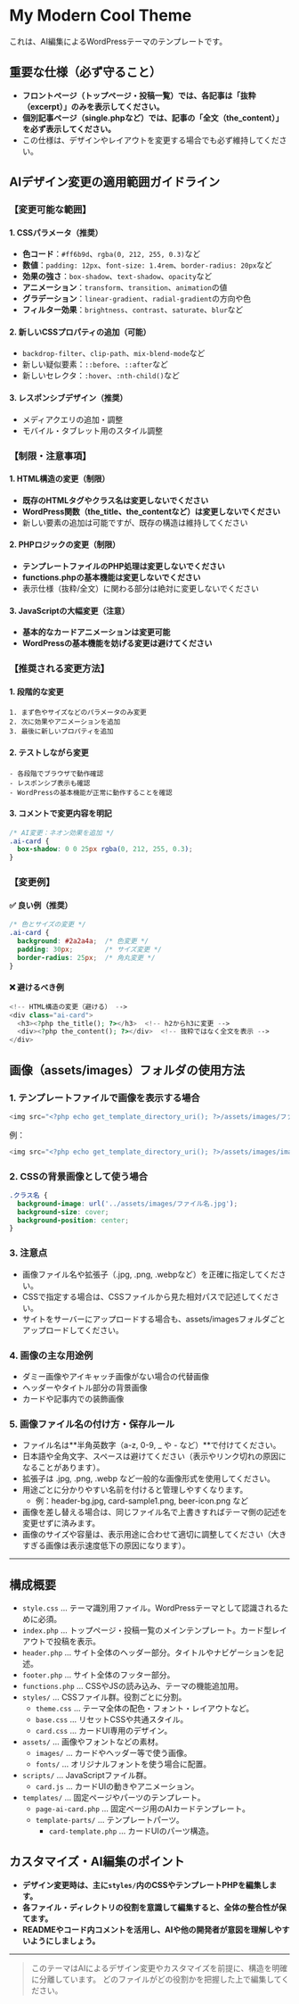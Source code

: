 # My Modern Cool Theme

これは、AI編集によるWordPressテーマのテンプレートです。

## 重要な仕様（必ず守ること）

- **フロントページ（トップページ・投稿一覧）では、各記事は「抜粋（excerpt）」のみを表示してください。**
- **個別記事ページ（single.phpなど）では、記事の「全文（the_content）」を必ず表示してください。**
- この仕様は、デザインやレイアウトを変更する場合でも必ず維持してください。

## AIデザイン変更の適用範囲ガイドライン

### 【変更可能な範囲】

#### 1. CSSパラメータ（推奨）
- **色コード**：`#ff6b9d`、`rgba(0, 212, 255, 0.3)`など
- **数値**：`padding: 12px`、`font-size: 1.4rem`、`border-radius: 20px`など
- **効果の強さ**：`box-shadow`、`text-shadow`、`opacity`など
- **アニメーション**：`transform`、`transition`、`animation`の値
- **グラデーション**：`linear-gradient`、`radial-gradient`の方向や色
- **フィルター効果**：`brightness`、`contrast`、`saturate`、`blur`など

#### 2. 新しいCSSプロパティの追加（可能）
- `backdrop-filter`、`clip-path`、`mix-blend-mode`など
- 新しい疑似要素：`::before`、`::after`など
- 新しいセレクタ：`:hover`、`:nth-child()`など

#### 3. レスポンシブデザイン（推奨）
- メディアクエリの追加・調整
- モバイル・タブレット用のスタイル調整

### 【制限・注意事項】

#### 1. HTML構造の変更（制限）
- **既存のHTMLタグやクラス名は変更しないでください**
- **WordPress関数（the_title、the_contentなど）は変更しないでください**
- 新しい要素の追加は可能ですが、既存の構造は維持してください

#### 2. PHPロジックの変更（制限）
- **テンプレートファイルのPHP処理は変更しないでください**
- **functions.phpの基本機能は変更しないでください**
- 表示仕様（抜粋/全文）に関わる部分は絶対に変更しないでください

#### 3. JavaScriptの大幅変更（注意）
- **基本的なカードアニメーションは変更可能**
- **WordPressの基本機能を妨げる変更は避けてください**

### 【推奨される変更方法】

#### 1. 段階的な変更
```
1. まず色やサイズなどのパラメータのみ変更
2. 次に効果やアニメーションを追加
3. 最後に新しいプロパティを追加
```

#### 2. テストしながら変更
```
- 各段階でブラウザで動作確認
- レスポンシブ表示も確認
- WordPressの基本機能が正常に動作することを確認
```

#### 3. コメントで変更内容を明記
```css
/* AI変更：ネオン効果を追加 */
.ai-card {
  box-shadow: 0 0 25px rgba(0, 212, 255, 0.3);
}
```

### 【変更例】

#### ✅ 良い例（推奨）
```css
/* 色とサイズの変更 */
.ai-card {
  background: #2a2a4a;  /* 色変更 */
  padding: 30px;        /* サイズ変更 */
  border-radius: 25px;  /* 角丸変更 */
}
```

#### ❌ 避けるべき例
```php
<!-- HTML構造の変更（避ける） -->
<div class="ai-card">
  <h3><?php the_title(); ?></h3>  <!-- h2からh3に変更 -->
  <div><?php the_content(); ?></div>  <!-- 抜粋ではなく全文を表示 -->
</div>
```

## 画像（assets/images）フォルダの使用方法

### 1. テンプレートファイルで画像を表示する場合

```php
<img src="<?php echo get_template_directory_uri(); ?>/assets/images/ファイル名.jpg" alt="説明文">
```
例：
```php
<img src="<?php echo get_template_directory_uri(); ?>/assets/images/image1.png" alt="おつまみ画像">
```

### 2. CSSの背景画像として使う場合

```css
.クラス名 {
  background-image: url('../assets/images/ファイル名.jpg');
  background-size: cover;
  background-position: center;
}
```

### 3. 注意点
- 画像ファイル名や拡張子（.jpg, .png, .webpなど）を正確に指定してください。
- CSSで指定する場合は、CSSファイルから見た相対パスで記述してください。
- サイトをサーバーにアップロードする場合も、assets/imagesフォルダごとアップロードしてください。

### 4. 画像の主な用途例
- ダミー画像やアイキャッチ画像がない場合の代替画像
- ヘッダーやタイトル部分の背景画像
- カードや記事内での装飾画像

### 5. 画像ファイル名の付け方・保存ルール
- ファイル名は**半角英数字（a-z, 0-9, _ や - など）**で付けてください。
- 日本語や全角文字、スペースは避けてください（表示やリンク切れの原因になることがあります）。
- 拡張子は .jpg, .png, .webp など一般的な画像形式を使用してください。
- 用途ごとに分かりやすい名前を付けると管理しやすくなります。
  - 例：header-bg.jpg, card-sample1.png, beer-icon.png など
- 画像を差し替える場合は、同じファイル名で上書きすればテーマ側の記述を変更せずに済みます。
- 画像のサイズや容量は、表示用途に合わせて適切に調整してください（大きすぎる画像は表示速度低下の原因になります）。

---

## 構成概要

- `style.css` … テーマ識別用ファイル。WordPressテーマとして認識されるために必須。
- `index.php` … トップページ・投稿一覧のメインテンプレート。カード型レイアウトで投稿を表示。
- `header.php` … サイト全体のヘッダー部分。タイトルやナビゲーションを記述。
- `footer.php` … サイト全体のフッター部分。
- `functions.php` … CSSやJSの読み込み、テーマの機能追加用。
- `styles/` … CSSファイル群。役割ごとに分割。
    - `theme.css` … テーマ全体の配色・フォント・レイアウトなど。
    - `base.css` … リセットCSSや共通スタイル。
    - `card.css` … カードUI専用のデザイン。
- `assets/` … 画像やフォントなどの素材。
    - `images/` … カードやヘッダー等で使う画像。
    - `fonts/` … オリジナルフォントを使う場合に配置。
- `scripts/` … JavaScriptファイル群。
    - `card.js` … カードUIの動きやアニメーション。
- `templates/` … 固定ページやパーツのテンプレート。
    - `page-ai-card.php` … 固定ページ用のAIカードテンプレート。
    - `template-parts/` … テンプレートパーツ。
        - `card-template.php` … カードUIのパーツ構造。

## カスタマイズ・AI編集のポイント

- **デザイン変更時は、主に`styles/`内のCSSやテンプレートPHPを編集します。**
- **各ファイル・ディレクトリの役割を意識して編集すると、全体の整合性が保てます。**
- **READMEやコード内コメントを活用し、AIや他の開発者が意図を理解しやすいようにしましょう。**

---

> このテーマはAIによるデザイン変更やカスタマイズを前提に、構造を明確に分離しています。
> どのファイルがどの役割かを把握した上で編集してください。 